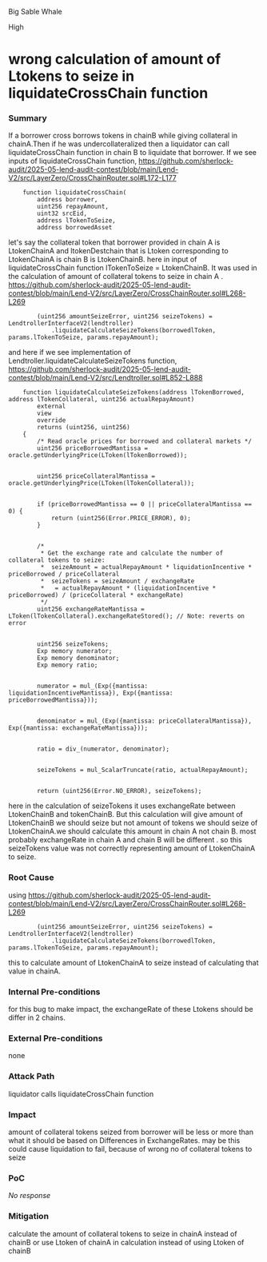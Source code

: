 Big Sable Whale

High

# wrong calculation of amount of Ltokens to seize in liquidateCrossChain function

### Summary

If a borrower cross borrows tokens in chainB while giving collateral in chainA.Then if he was undercollateralized then a liquidator can call liquidateCrossChain function in chain B to liquidate that borrower.
If we see inputs of liquidateCrossChain function,
https://github.com/sherlock-audit/2025-05-lend-audit-contest/blob/main/Lend-V2/src/LayerZero/CrossChainRouter.sol#L172-L177
```solidity
    function liquidateCrossChain(
        address borrower,
        uint256 repayAmount,
        uint32 srcEid,
        address lTokenToSeize,
        address borrowedAsset
```
let's say the collateral token that borrower provided in chain A is LtokenChainA and ltokenDestchain that is Ltoken corresponding to LtokenChainA is chain B is LtokenChainB.
here in input of liquidateCrossChain function  lTokenToSeize = LtokenChainB.
It was used in the calculation of amount of collateral tokens to seize in chain A .
https://github.com/sherlock-audit/2025-05-lend-audit-contest/blob/main/Lend-V2/src/LayerZero/CrossChainRouter.sol#L268-L269
```solidity
        (uint256 amountSeizeError, uint256 seizeTokens) = LendtrollerInterfaceV2(lendtroller)
            .liquidateCalculateSeizeTokens(borrowedlToken, params.lTokenToSeize, params.repayAmount);
```
and here if we see implementation of Lendtroller.liquidateCalculateSeizeTokens function,
https://github.com/sherlock-audit/2025-05-lend-audit-contest/blob/main/Lend-V2/src/Lendtroller.sol#L852-L888
```solidity
    function liquidateCalculateSeizeTokens(address lTokenBorrowed, address lTokenCollateral, uint256 actualRepayAmount)
        external
        view
        override
        returns (uint256, uint256)
    {
        /* Read oracle prices for borrowed and collateral markets */
        uint256 priceBorrowedMantissa = oracle.getUnderlyingPrice(LToken(lTokenBorrowed));


        uint256 priceCollateralMantissa = oracle.getUnderlyingPrice(LToken(lTokenCollateral));


        if (priceBorrowedMantissa == 0 || priceCollateralMantissa == 0) {
            return (uint256(Error.PRICE_ERROR), 0);
        }


        /*
         * Get the exchange rate and calculate the number of collateral tokens to seize:
         *  seizeAmount = actualRepayAmount * liquidationIncentive * priceBorrowed / priceCollateral
         *  seizeTokens = seizeAmount / exchangeRate
         *   = actualRepayAmount * (liquidationIncentive * priceBorrowed) / (priceCollateral * exchangeRate)
         */
        uint256 exchangeRateMantissa = LToken(lTokenCollateral).exchangeRateStored(); // Note: reverts on error


        uint256 seizeTokens;
        Exp memory numerator;
        Exp memory denominator;
        Exp memory ratio;


        numerator = mul_(Exp({mantissa: liquidationIncentiveMantissa}), Exp({mantissa: priceBorrowedMantissa}));


        denominator = mul_(Exp({mantissa: priceCollateralMantissa}), Exp({mantissa: exchangeRateMantissa}));


        ratio = div_(numerator, denominator);


        seizeTokens = mul_ScalarTruncate(ratio, actualRepayAmount);


        return (uint256(Error.NO_ERROR), seizeTokens);
```
here in the  calculation  of seizeTokens it uses exchangeRate between LtokenChainB and tokenChainB. But this calculation will give amount of LtokenChainB we should seize but not amount of  tokens we should seize of LtokenChainA.we should calculate this amount in chain A not chain B. most probably exchangeRate in chain A and chain B will be different . so this seizeTokens value was not correctly representing amount of LtokenChainA to seize.

### Root Cause

using 
https://github.com/sherlock-audit/2025-05-lend-audit-contest/blob/main/Lend-V2/src/LayerZero/CrossChainRouter.sol#L268-L269
```solidity
        (uint256 amountSeizeError, uint256 seizeTokens) = LendtrollerInterfaceV2(lendtroller)
            .liquidateCalculateSeizeTokens(borrowedlToken, params.lTokenToSeize, params.repayAmount);
```
this to calculate amount of LtokenChainA to seize instead of calculating that value in chainA.

### Internal Pre-conditions

for this bug to make impact, the exchangeRate of these Ltokens should be differ in 2 chains.

### External Pre-conditions

none 

### Attack Path

liquidator calls liquidateCrossChain function


### Impact

amount of collateral tokens seized from borrower will be less or more than what it should be based on Differences in ExchangeRates.
may be this could cause liquidation to fail, because of wrong no of collateral tokens to seize

### PoC

_No response_

### Mitigation

calculate the amount of collateral tokens to seize in chainA instead of chainB or use Ltoken of chainA in calculation instead of using Ltoken of chainB